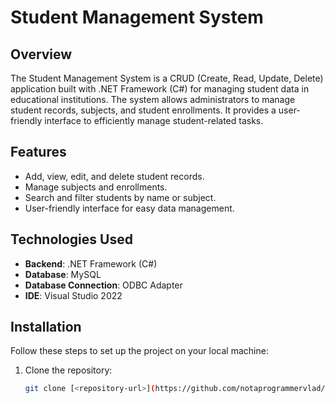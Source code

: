 # Student Management System

## Overview

The Student Management System is a CRUD (Create, Read, Update, Delete) application built with .NET Framework (C#) for managing student data in educational institutions. The system allows administrators to manage student records, subjects, and student enrollments. It provides a user-friendly interface to efficiently manage student-related tasks.

## Features

- Add, view, edit, and delete student records.
- Manage subjects and enrollments.
- Search and filter students by name or subject.
- User-friendly interface for easy data management.

## Technologies Used

- **Backend**: .NET Framework (C#)
- **Database**: MySQL
- **Database Connection**: ODBC Adapter
- **IDE**: Visual Studio 2022

## Installation

Follow these steps to set up the project on your local machine:

1. Clone the repository:
   ```bash
   git clone [<repository-url>](https://github.com/notaprogrammervlad/smsystem)
